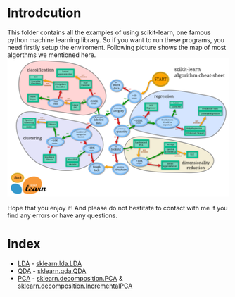 # Introdcution
This folder contains all the examples of using scikit-learn, one famous python machine learning library. So if you want to run these programs, you need firstly setup the enviroment. Following picture shows the map of most algorthms we mentioned here.
![ml_map.png](ml_map.png)

Hope that you enjoy it! And please do not hestitate to contact with me if you find any errors or have any questions.

# Index
* [LDA](sk_lda.py) - [sklearn.lda.LDA](http://scikit-learn.org/stable/modules/generated/sklearn.lda.LDA.html#sklearn.lda.LDA)
* [QDA](sk_qda.py) - [sklearn.qda.QDA](http://scikit-learn.org/stable/modules/generated/sklearn.qda.QDA.html#sklearn.qda.QDA)
* [PCA](sk_pca.py) - [sklearn.decomposition.PCA](http://scikit-learn.org/stable/modules/generated/sklearn.decomposition.PCA.html#sklearn.decomposition.PCA) & [sklearn.decomposition.IncrementalPCA](http://scikit-learn.org/stable/modules/generated/sklearn.decomposition.IncrementalPCA.html#sklearn.decomposition.IncrementalPCA)

